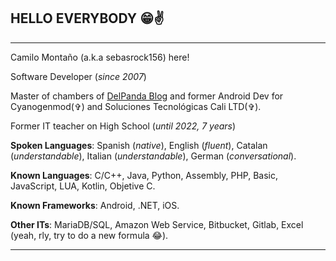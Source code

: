 [DelPanda Blog]: delpanda.blogspot.com
## HELLO EVERYBODY 😁✌

---
Camilo Montaño (a.k.a sebasrock156) here!

Software Developer (*since 2007*)

Master of chambers of [DelPanda Blog] and former Android Dev for Cyanogenmod(✞) and Soluciones Tecnológicas Cali LTD(✞).

Former IT teacher on High School (*until 2022, 7 years*)

**Spoken Languages**: Spanish (*native*), English (*fluent*), Catalan (*understandable*), Italian (*understandable*), German (*conversational*).

**Known Languages**: C/C++, Java, Python, Assembly, PHP, Basic, JavaScript, LUA, Kotlin, Objetive C.

**Known Frameworks**: Android, .NET, iOS.

**Other ITs**: MariaDB/SQL, Amazon Web Service, Bitbucket, Gitlab, Excel (yeah, rly, try to do a new formula 😂).

---
   
